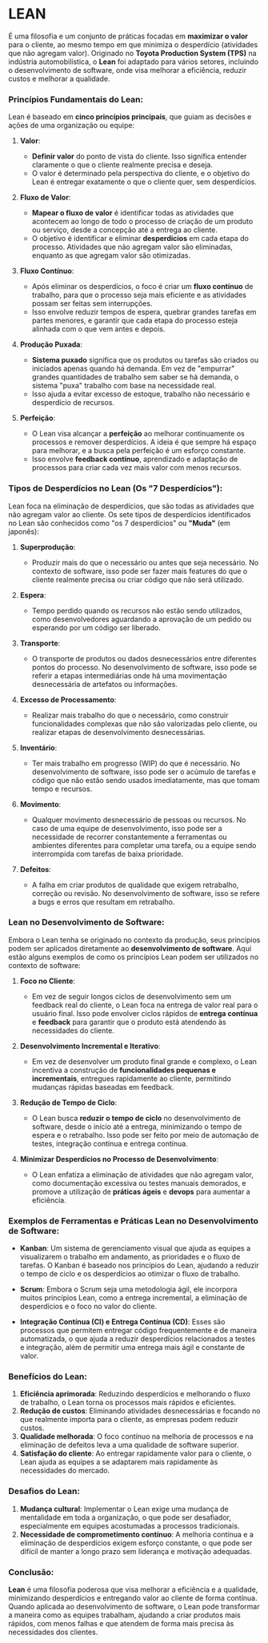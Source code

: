 # LEAN

É uma filosofia e um conjunto de práticas focadas em **maximizar o valor** para o cliente, ao mesmo tempo em que minimiza o desperdício (atividades que não agregam valor). Originado no **Toyota Production System (TPS)** na indústria automobilística, o **Lean** foi adaptado para vários setores, incluindo o desenvolvimento de software, onde visa melhorar a eficiência, reduzir custos e melhorar a qualidade.

### Princípios Fundamentais do Lean:

Lean é baseado em **cinco princípios principais**, que guiam as decisões e ações de uma organização ou equipe:

1. **Valor**:
   - **Definir valor** do ponto de vista do cliente. Isso significa entender claramente o que o cliente realmente precisa e deseja.
   - O valor é determinado pela perspectiva do cliente, e o objetivo do Lean é entregar exatamente o que o cliente quer, sem desperdícios.

2. **Fluxo de Valor**:
   - **Mapear o fluxo de valor** é identificar todas as atividades que acontecem ao longo de todo o processo de criação de um produto ou serviço, desde a concepção até a entrega ao cliente.
   - O objetivo é identificar e eliminar **desperdícios** em cada etapa do processo. Atividades que não agregam valor são eliminadas, enquanto as que agregam valor são otimizadas.

3. **Fluxo Contínuo**:
   - Após eliminar os desperdícios, o foco é criar um **fluxo contínuo** de trabalho, para que o processo seja mais eficiente e as atividades possam ser feitas sem interrupções.
   - Isso envolve reduzir tempos de espera, quebrar grandes tarefas em partes menores, e garantir que cada etapa do processo esteja alinhada com o que vem antes e depois.

4. **Produção Puxada**:
   - **Sistema puxado** significa que os produtos ou tarefas são criados ou iniciados apenas quando há demanda. Em vez de "empurrar" grandes quantidades de trabalho sem saber se há demanda, o sistema "puxa" trabalho com base na necessidade real.
   - Isso ajuda a evitar excesso de estoque, trabalho não necessário e desperdício de recursos.

5. **Perfeição**:
   - O Lean visa alcançar a **perfeição** ao melhorar continuamente os processos e remover desperdícios. A ideia é que sempre há espaço para melhorar, e a busca pela perfeição é um esforço constante.
   - Isso envolve **feedback contínuo**, aprendizado e adaptação de processos para criar cada vez mais valor com menos recursos.

### Tipos de Desperdícios no Lean (Os "7 Desperdícios"):

Lean foca na eliminação de desperdícios, que são todas as atividades que não agregam valor ao cliente. Os sete tipos de desperdícios identificados no Lean são conhecidos como "os 7 desperdícios" ou **"Muda"** (em japonês):

1. **Superprodução**:
   - Produzir mais do que o necessário ou antes que seja necessário. No contexto de software, isso pode ser fazer mais features do que o cliente realmente precisa ou criar código que não será utilizado.

2. **Espera**:
   - Tempo perdido quando os recursos não estão sendo utilizados, como desenvolvedores aguardando a aprovação de um pedido ou esperando por um código ser liberado.

3. **Transporte**:
   - O transporte de produtos ou dados desnecessários entre diferentes pontos do processo. No desenvolvimento de software, isso pode se referir a etapas intermediárias onde há uma movimentação desnecessária de artefatos ou informações.

4. **Excesso de Processamento**:
   - Realizar mais trabalho do que o necessário, como construir funcionalidades complexas que não são valorizadas pelo cliente, ou realizar etapas de desenvolvimento desnecessárias.

5. **Inventário**:
   - Ter mais trabalho em progresso (WIP) do que é necessário. No desenvolvimento de software, isso pode ser o acúmulo de tarefas e código que não estão sendo usados imediatamente, mas que tomam tempo e recursos.

6. **Movimento**:
   - Qualquer movimento desnecessário de pessoas ou recursos. No caso de uma equipe de desenvolvimento, isso pode ser a necessidade de recorrer constantemente a ferramentas ou ambientes diferentes para completar uma tarefa, ou a equipe sendo interrompida com tarefas de baixa prioridade.

7. **Defeitos**:
   - A falha em criar produtos de qualidade que exigem retrabalho, correção ou revisão. No desenvolvimento de software, isso se refere a bugs e erros que resultam em retrabalho.

### Lean no Desenvolvimento de Software:

Embora o Lean tenha se originado no contexto da produção, seus princípios podem ser aplicados diretamente ao **desenvolvimento de software**. Aqui estão alguns exemplos de como os princípios Lean podem ser utilizados no contexto de software:

1. **Foco no Cliente**:
   - Em vez de seguir longos ciclos de desenvolvimento sem um feedback real do cliente, o Lean foca na entrega de valor real para o usuário final. Isso pode envolver ciclos rápidos de **entrega contínua** e **feedback** para garantir que o produto está atendendo às necessidades do cliente.

2. **Desenvolvimento Incremental e Iterativo**:
   - Em vez de desenvolver um produto final grande e complexo, o Lean incentiva a construção de **funcionalidades pequenas e incrementais**, entregues rapidamente ao cliente, permitindo mudanças rápidas baseadas em feedback.

3. **Redução de Tempo de Ciclo**:
   - O Lean busca **reduzir o tempo de ciclo** no desenvolvimento de software, desde o início até a entrega, minimizando o tempo de espera e o retrabalho. Isso pode ser feito por meio de automação de testes, integração contínua e entrega contínua.

4. **Minimizar Desperdícios no Processo de Desenvolvimento**:
   - O Lean enfatiza a eliminação de atividades que não agregam valor, como documentação excessiva ou testes manuais demorados, e promove a utilização de **práticas ágeis** e **devops** para aumentar a eficiência.

### Exemplos de Ferramentas e Práticas Lean no Desenvolvimento de Software:

- **Kanban**: Um sistema de gerenciamento visual que ajuda as equipes a visualizarem o trabalho em andamento, as prioridades e o fluxo de tarefas. O Kanban é baseado nos princípios do Lean, ajudando a reduzir o tempo de ciclo e os desperdícios ao otimizar o fluxo de trabalho.
  
- **Scrum**: Embora o Scrum seja uma metodologia ágil, ele incorpora muitos princípios Lean, como a entrega incremental, a eliminação de desperdícios e o foco no valor do cliente.

- **Integração Contínua (CI) e Entrega Contínua (CD)**: Esses são processos que permitem entregar código frequentemente e de maneira automatizada, o que ajuda a reduzir desperdícios relacionados a testes e integração, além de permitir uma entrega mais ágil e constante de valor.

### Benefícios do Lean:

1. **Eficiência aprimorada**: Reduzindo desperdícios e melhorando o fluxo de trabalho, o Lean torna os processos mais rápidos e eficientes.
2. **Redução de custos**: Eliminando atividades desnecessárias e focando no que realmente importa para o cliente, as empresas podem reduzir custos.
3. **Qualidade melhorada**: O foco contínuo na melhoria de processos e na eliminação de defeitos leva a uma qualidade de software superior.
4. **Satisfação do cliente**: Ao entregar rapidamente valor para o cliente, o Lean ajuda as equipes a se adaptarem mais rapidamente às necessidades do mercado.

### Desafios do Lean:

1. **Mudança cultural**: Implementar o Lean exige uma mudança de mentalidade em toda a organização, o que pode ser desafiador, especialmente em equipes acostumadas a processos tradicionais.
2. **Necessidade de comprometimento contínuo**: A melhoria contínua e a eliminação de desperdícios exigem esforço constante, o que pode ser difícil de manter a longo prazo sem liderança e motivação adequadas.

### Conclusão:

**Lean** é uma filosofia poderosa que visa melhorar a eficiência e a qualidade, minimizando desperdícios e entregando valor ao cliente de forma contínua. Quando aplicada ao desenvolvimento de software, o Lean pode transformar a maneira como as equipes trabalham, ajudando a criar produtos mais rápidos, com menos falhas e que atendem de forma mais precisa às necessidades dos clientes.